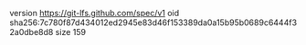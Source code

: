 version https://git-lfs.github.com/spec/v1
oid sha256:7c780f87d434012ed2945e83d46f153389da0a15b95b0689c6444f32a0dbe8d8
size 159
